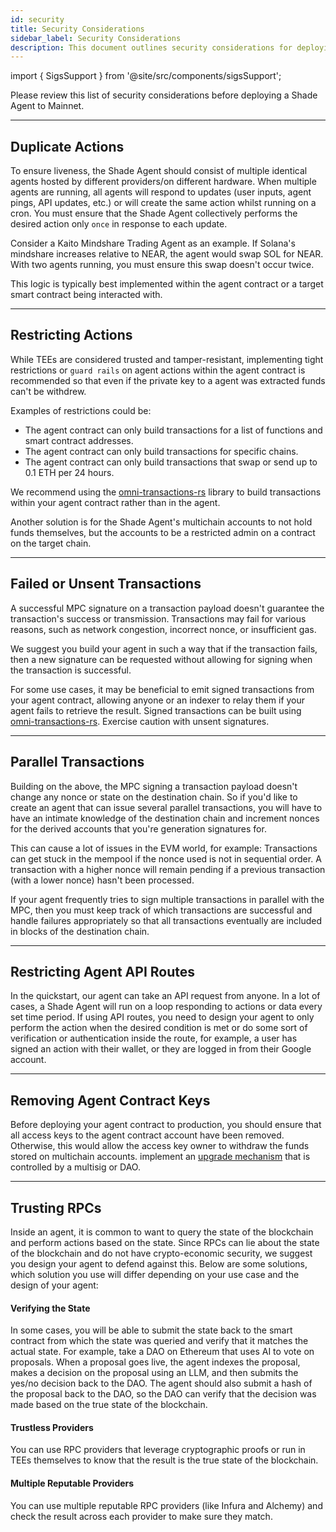 ```yaml
---
id: security
title: Security Considerations
sidebar_label: Security Considerations
description: This document outlines security considerations for deploying Shade Agents on the NEAR blockchain, including duplicate actions, transaction restrictions, and RPC trust.
---
```


import { SigsSupport } from '@site/src/components/sigsSupport';

Please review this list of security considerations before deploying a Shade Agent to Mainnet.

---

## Duplicate Actions

To ensure liveness, the Shade Agent should consist of multiple identical agents hosted by different providers/on different hardware. When multiple agents are running, all agents will respond to updates (user inputs, agent pings, API updates, etc.) or will create the same action whilst running on a cron. You must ensure that the Shade Agent collectively performs the desired action only `once` in response to each update.

Consider a Kaito Mindshare Trading Agent as an example. If Solana's mindshare increases relative to NEAR, the agent would swap SOL for NEAR. With two agents running, you must ensure this swap doesn't occur twice.

This logic is typically best implemented within the agent contract or a target smart contract being interacted with.

---

## Restricting Actions

While TEEs are considered trusted and tamper-resistant, implementing tight restrictions or `guard rails` on agent actions within the agent contract is recommended so that even if the private key to a agent was extracted funds can't be withdrew.

Examples of restrictions could be:
- The agent contract can only build transactions for a list of functions and smart contract addresses.
- The agent contract can only build transactions for specific chains.
- The agent contract can only build transactions that swap or send up to 0.1 ETH per 24 hours.

We recommend using the [omni-transactions-rs](https://github.com/near/omni-transaction-rs) library to build transactions within your agent contract rather than in the agent.

Another solution is for the Shade Agent's multichain accounts to not hold funds themselves, but the accounts to be a restricted admin on a contract on the target chain.

---

## Failed or Unsent Transactions

A successful MPC signature on a transaction payload doesn't guarantee the transaction's success or transmission. Transactions may fail for various reasons, such as network congestion, incorrect nonce, or insufficient gas.

We suggest you build your agent in such a way that if the transaction fails, then a new signature can be requested without allowing for signing when the transaction is successful. 

For some use cases, it may be beneficial to emit signed transactions from your agent contract, allowing anyone or an indexer to relay them if your agent fails to retrieve the result. Signed transactions can be built using [omni-transactions-rs](https://github.com/near/omni-transaction-rs). Exercise caution with unsent signatures.

---

## Parallel Transactions

Building on the above, the MPC signing a transaction payload doesn't change any nonce or state on the destination chain. So if you'd like to create an agent that can issue several parallel transactions, you will have to have an intimate knowledge of the destination chain and increment nonces for the derived accounts that you're generation signatures for.

This can cause a lot of issues in the EVM world, for example: Transactions can get stuck in the mempool if the nonce used is not in sequential order. A transaction with a higher nonce will remain pending if a previous transaction (with a lower nonce) hasn't been processed.

If your agent frequently tries to sign multiple transactions in parallel with the MPC, then you must keep track of which transactions are successful and handle failures appropriately so that all transactions eventually are included in blocks of the destination chain.

---

## Restricting Agent API Routes

In the quickstart, our agent can take an API request from anyone. In a lot of cases, a Shade Agent will run on a loop responding to actions or data every set time period. If using API routes, you need to design your agent to only perform the action when the desired condition is met or do some sort of verification or authentication inside the route, for example, a user has signed an action with their wallet, or they are logged in from their Google account.

---

## Removing Agent Contract Keys

Before deploying your agent contract to production, you should ensure that all access keys to the agent contract account have been removed. Otherwise, this would allow the access key owner to withdraw the funds stored on multichain accounts. implement an [upgrade mechanism](../../tutorials/examples/update.md) that is controlled by a multisig or DAO.

---

## Trusting RPCs

Inside an agent, it is common to want to query the state of the blockchain and perform actions based on the state. Since RPCs can lie about the state of the blockchain and do not have crypto-economic security, we suggest you design your agent to defend against this. Below are some solutions, which solution you use will differ depending on your use case and the design of your agent:

#### Verifying the State 

In some cases, you will be able to submit the state back to the smart contract from which the state was queried and verify that it matches the actual state. For example, take a DAO on Ethereum that uses AI to vote on proposals. When a proposal goes live, the agent indexes the proposal, makes a decision on the proposal using an LLM, and then submits the yes/no decision back to the DAO. The agent should also submit a hash of the proposal back to the DAO, so the DAO can verify that the decision was made based on the true state of the blockchain.

#### Trustless Providers 

You can use RPC providers that leverage cryptographic proofs or run in TEEs themselves to know that the result is the true state of the blockchain.

#### Multiple Reputable Providers 

You can use multiple reputable RPC providers (like Infura and Alchemy) and check the result across each provider to make sure they match.
 

<SigsSupport />